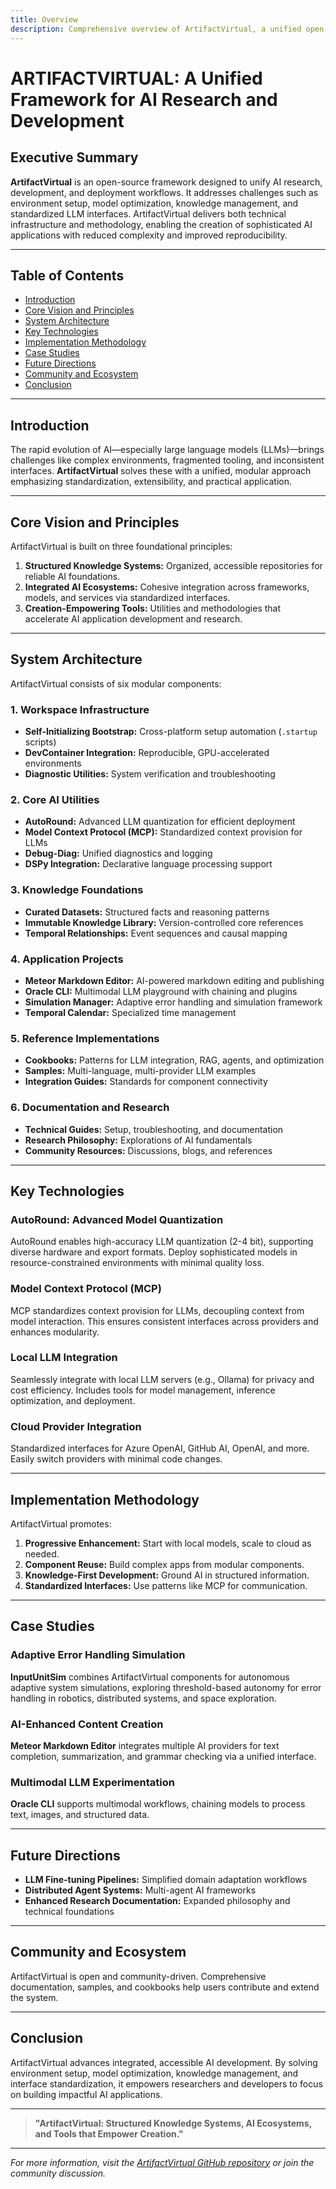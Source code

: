 ```yaml
---
title: Overview
description: Comprehensive overview of ArtifactVirtual, a unified open-source framework for AI research, development, and deployment. Learn about its modular architecture, key technologies, and community-driven ecosystem.
---
```


# ARTIFACTVIRTUAL: A Unified Framework for AI Research and Development

## Executive Summary

**ArtifactVirtual** is an open-source framework designed to unify AI research, development, and deployment workflows. It addresses challenges such as environment setup, model optimization, knowledge management, and standardized LLM interfaces. ArtifactVirtual delivers both technical infrastructure and methodology, enabling the creation of sophisticated AI applications with reduced complexity and improved reproducibility.

---

## Table of Contents

- [Introduction](#introduction)
- [Core Vision and Principles](#core-vision-and-principles)
- [System Architecture](#system-architecture)
- [Key Technologies](#key-technologies)
- [Implementation Methodology](#implementation-methodology)
- [Case Studies](#case-studies)
- [Future Directions](#future-directions)
- [Community and Ecosystem](#community-and-ecosystem)
- [Conclusion](#conclusion)

---

## Introduction

The rapid evolution of AI—especially large language models (LLMs)—brings challenges like complex environments, fragmented tooling, and inconsistent interfaces. **ArtifactVirtual** solves these with a unified, modular approach emphasizing standardization, extensibility, and practical application.

---

## Core Vision and Principles

ArtifactVirtual is built on three foundational principles:

1. **Structured Knowledge Systems:** Organized, accessible repositories for reliable AI foundations.
2. **Integrated AI Ecosystems:** Cohesive integration across frameworks, models, and services via standardized interfaces.
3. **Creation-Empowering Tools:** Utilities and methodologies that accelerate AI application development and research.

---

## System Architecture

ArtifactVirtual consists of six modular components:

### 1. Workspace Infrastructure

- **Self-Initializing Bootstrap:** Cross-platform setup automation (`.startup` scripts)
- **DevContainer Integration:** Reproducible, GPU-accelerated environments
- **Diagnostic Utilities:** System verification and troubleshooting

### 2. Core AI Utilities

- **AutoRound:** Advanced LLM quantization for efficient deployment
- **Model Context Protocol (MCP):** Standardized context provision for LLMs
- **Debug-Diag:** Unified diagnostics and logging
- **DSPy Integration:** Declarative language processing support

### 3. Knowledge Foundations

- **Curated Datasets:** Structured facts and reasoning patterns
- **Immutable Knowledge Library:** Version-controlled core references
- **Temporal Relationships:** Event sequences and causal mapping

### 4. Application Projects

- **Meteor Markdown Editor:** AI-powered markdown editing and publishing
- **Oracle CLI:** Multimodal LLM playground with chaining and plugins
- **Simulation Manager:** Adaptive error handling and simulation framework
- **Temporal Calendar:** Specialized time management

### 5. Reference Implementations

- **Cookbooks:** Patterns for LLM integration, RAG, agents, and optimization
- **Samples:** Multi-language, multi-provider LLM examples
- **Integration Guides:** Standards for component connectivity

### 6. Documentation and Research

- **Technical Guides:** Setup, troubleshooting, and documentation
- **Research Philosophy:** Explorations of AI fundamentals
- **Community Resources:** Discussions, blogs, and references

---

## Key Technologies

### AutoRound: Advanced Model Quantization

AutoRound enables high-accuracy LLM quantization (2-4 bit), supporting diverse hardware and export formats. Deploy sophisticated models in resource-constrained environments with minimal quality loss.

### Model Context Protocol (MCP)

MCP standardizes context provision for LLMs, decoupling context from model interaction. This ensures consistent interfaces across providers and enhances modularity.

### Local LLM Integration

Seamlessly integrate with local LLM servers (e.g., Ollama) for privacy and cost efficiency. Includes tools for model management, inference optimization, and deployment.

### Cloud Provider Integration

Standardized interfaces for Azure OpenAI, GitHub AI, OpenAI, and more. Easily switch providers with minimal code changes.

---

## Implementation Methodology

ArtifactVirtual promotes:

1. **Progressive Enhancement:** Start with local models, scale to cloud as needed.
2. **Component Reuse:** Build complex apps from modular components.
3. **Knowledge-First Development:** Ground AI in structured information.
4. **Standardized Interfaces:** Use patterns like MCP for communication.

---

## Case Studies

### Adaptive Error Handling Simulation

**InputUnitSim** combines ArtifactVirtual components for autonomous adaptive system simulations, exploring threshold-based autonomy for error handling in robotics, distributed systems, and space exploration.

### AI-Enhanced Content Creation

**Meteor Markdown Editor** integrates multiple AI providers for text completion, summarization, and grammar checking via a unified interface.

### Multimodal LLM Experimentation

**Oracle CLI** supports multimodal workflows, chaining models to process text, images, and structured data.

---

## Future Directions

- **LLM Fine-tuning Pipelines:** Simplified domain adaptation workflows
- **Distributed Agent Systems:** Multi-agent AI frameworks
- **Enhanced Research Documentation:** Expanded philosophy and technical foundations

---

## Community and Ecosystem

ArtifactVirtual is open and community-driven. Comprehensive documentation, samples, and cookbooks help users contribute and extend the system.

---

## Conclusion

ArtifactVirtual advances integrated, accessible AI development. By solving environment setup, model optimization, knowledge management, and interface standardization, it empowers researchers and developers to focus on building impactful AI applications.

---

> **"ArtifactVirtual: Structured Knowledge Systems, AI Ecosystems, and Tools that Empower Creation."**

---

*For more information, visit the [ArtifactVirtual GitHub repository](https://github.com/artifactvirtual) or join the community discussion.*
